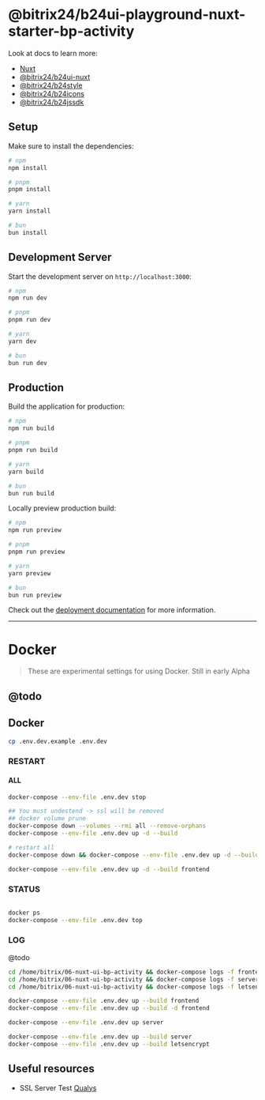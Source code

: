 # @bitrix24/b24ui-playground-nuxt-starter-bp-activity

Look at docs to learn more:

- [Nuxt](https://nuxt.com/docs/getting-started/introduction)
- [@bitrix24/b24ui-nuxt](https://bitrix24.github.io/b24ui/)
- [@bitrix24/b24style](https://bitrix24.github.io/b24style/)
- [@bitrix24/b24icons](https://bitrix24.github.io/b24icons/)
- [@bitrix24/b24jssdk](https://bitrix24.github.io/b24jssdk/)

## Setup

Make sure to install the dependencies:

```bash
# npm
npm install

# pnpm
pnpm install

# yarn
yarn install

# bun
bun install
```

## Development Server

Start the development server on `http://localhost:3000`:

```bash
# npm
npm run dev

# pnpm
pnpm run dev

# yarn
yarn dev

# bun
bun run dev
```

## Production

Build the application for production:

```bash
# npm
npm run build

# pnpm
pnpm run build

# yarn
yarn build

# bun
bun run build
```

Locally preview production build:

```bash
# npm
npm run preview

# pnpm
pnpm run preview

# yarn
yarn preview

# bun
bun run preview
```

Check out the [deployment documentation](https://nuxt.com/docs/getting-started/deployment) for more information.

---

# Docker

> These are experimental settings for using Docker.
> Still in early Alpha

## @todo
## Docker

```bash
cp .env.dev.example .env.dev
```

### RESTART
#### ALL 
```bash
docker-compose --env-file .env.dev stop

## You must undestend -> ssl will be removed
## docker volume prune
docker-compose down --volumes --rmi all --remove-orphans
docker-compose --env-file .env.dev up -d --build

# restart all
docker-compose down && docker-compose --env-file .env.dev up -d --build
```

```bash
docker-compose --env-file .env.dev up -d --build frontend
```

### STATUS 
```bash

docker ps
docker-compose --env-file .env.dev top
```

### LOG

@todo 
```bash
cd /home/bitrix/06-nuxt-ui-bp-activity && docker-compose logs -f frontend
cd /home/bitrix/06-nuxt-ui-bp-activity && docker-compose logs -f server
cd /home/bitrix/06-nuxt-ui-bp-activity && docker-compose logs -f letsencrypt
```

```bash
docker-compose --env-file .env.dev up --build frontend
docker-compose --env-file .env.dev up --build -d frontend

docker-compose --env-file .env.dev up server

docker-compose --env-file .env.dev up --build server
docker-compose --env-file .env.dev up --build letsencrypt

```

## Useful resources

- SSL Server Test [Qualys](https://www.ssllabs.com/ssltest/index.html)
